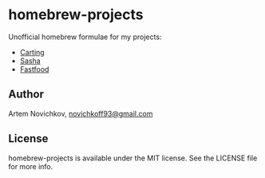 # homebrew-projects

Unofficial homebrew formulae for my projects:

- [Carting](https://github.com/artemnovichkov/Carting)
- [Sasha](https://github.com/artemnovichkov/Sasha)
- [Fastfood](https://github.com/artemnovichkov/fastfood)

## Author

Artem Novichkov, novichkoff93@gmail.com

## License

homebrew-projects is available under the MIT license. See the LICENSE file for more info.
